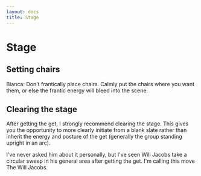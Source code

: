 ```yaml
---
layout: docs
title: Stage
---
```


# Stage

## Setting chairs

Bianca: Don't frantically place chairs. Calmly put the chairs where you want them, or else the frantic energy will bleed into the scene.

## Clearing the stage

After getting the get, I strongly recommend clearing the stage. This gives you the opportunity to more clearly initiate from a blank slate rather than inherit the energy and posture of the get (generally the group standing upright in an arc).

I've never asked him about it personally, but I've seen Will Jacobs take a circular sweep in his general area after getting the get. I'm calling this move The Will Jacobs.
